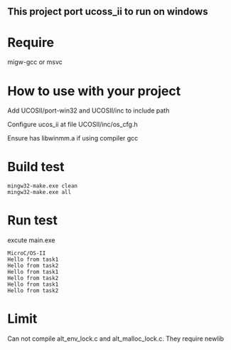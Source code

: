 ## This project port ucoss_ii to run on windows
##
# Require
migw-gcc or msvc

# How to use with your project
Add UCOSII/port-win32 and UCOSII/inc to include path

Configure ucos_ii at file UCOSII/inc/os_cfg.h

Ensure has libwinmm.a if using compiler gcc

# Build test
```
mingw32-make.exe clean
mingw32-make.exe all
```

# Run test
excute main.exe
```
MicroC/OS-II
Hello from task1
Hello from task2
Hello from task1
Hello from task2
Hello from task1
Hello from task2
```

# Limit
Can not compile alt_env_lock.c and alt_malloc_lock.c. They require newlib
